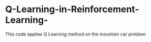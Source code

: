 # Q-Learning-in-Reinforcement-Learning-
This code applies Q Learning method on the mountain car problem 
